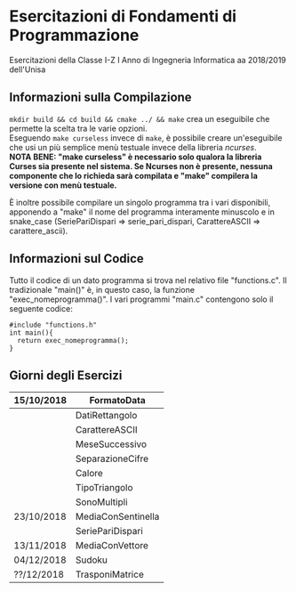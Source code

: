 # Esercitazioni di Fondamenti di Programmazione

Esercitazioni della Classe I-Z I Anno di Ingegneria Informatica aa 2018/2019 dell'Unisa

## Informazioni sulla Compilazione

`mkdir build && cd build && cmake ../ && make` crea un eseguibile che permette la scelta tra le varie opzioni.  
Eseguendo `make curseless` invece di `make`, è possibile creare un'eseguibile che usi un più semplice menù testuale invece della
libreria *ncurses*.  
**NOTA BENE: "make curseless" è necessario solo qualora la libreria Curses sia presente nel sistema. Se Ncurses non è presente,
nessuna componente che lo richieda sarà compilata e "make" compilera la versione con menù testuale.**

È inoltre possibile compilare un singolo programma tra i vari disponibili, apponendo a "make" il nome del programma interamente minuscolo e in snake_case (SeriePariDispari => serie_pari_dispari, CarattereASCII => carattere_ascii).

## Informazioni sul Codice

Tutto il codice di un dato programma si trova nel relativo file "functions.c". Il tradizionale "main()" è, in questo caso, la funzione "exec_nomeprogramma()". I vari programmi "main.c" contengono solo il seguente codice:
```
#include "functions.h"
int main(){
  return exec_nomeprogramma();
}
```

## Giorni degli Esercizi

| 15/10/2018 | FormatoData        |
| ---------- | ------------------ |
|            | DatiRettangolo     |
|            | CarattereASCII     |
|            | MeseSuccessivo     |
|            | SeparazioneCifre   |
|            | Calore             |
|            | TipoTriangolo      |
|            | SonoMultipli       |
| 23/10/2018 | MediaConSentinella |
|            | SeriePariDispari   |
| 13/11/2018 | MediaConVettore    |
| 04/12/2018 | Sudoku             |
| ??/12/2018 | TrasponiMatrice	  |
